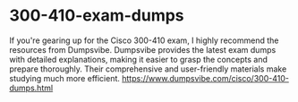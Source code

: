 # 300-410-exam-dumps
If you're gearing up for the Cisco 300-410 exam, I highly recommend the resources from Dumpsvibe. Dumpsvibe provides the latest exam dumps with detailed explanations, making it easier to grasp the concepts and prepare thoroughly. Their comprehensive and user-friendly materials make studying much more efficient.
https://www.dumpsvibe.com/cisco/300-410-dumps.html
